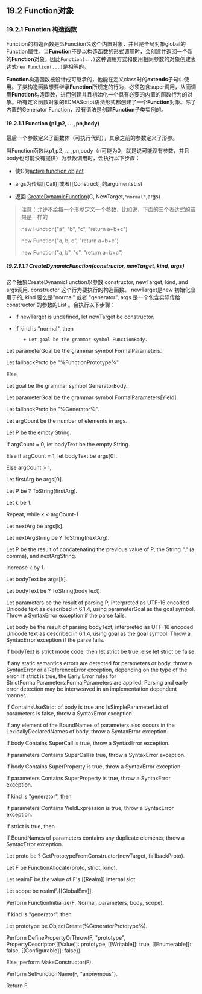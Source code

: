 ## 19.2 Function对象

### 19.2.1 Function 构造函数

Function的构造函数是%Function%这个内置对象，并且是全局对象global的Function属性。当**Function**不是以构造函数的形式调用时，会创建并返回一个新的**Function**对象。因此`Function(...)`这种调用方式和使用相同参数的对象创建表达式`new Function(...)`是相等的。

**Function**构造函数被设计成可继承的，他能在定义class时的**extends**子句中使用。子类构造函数想要继承**Function**所规定的行为，必须包含super调用，从而调用**Function**构造函数，进而创建并且初始化一个具有必要的内置的函数行为的对象。所有定义函数对象的ECMAScript语法形式都创建了一个**Function**对象。除了内置的Generator Function，没有语法是创建**Function**子类实例的。

#### 19.2.1.1 Function \(p1,p2, … ,pn,body\)

最后一个参数定义了函数体（可执行代码），其余之前的参数定义了形参。

当Function函数以p1,p2, … ,pn,body（n可能为0，就是说可能没有参数，并且body也可能没有提供）为参数调用时，会执行以下步骤：

* 使C为[active function object](http://www.ecma-international.org/ecma-262/7.0/index.html#active-function-object)
* args为传给\[\[Call\]\]或者\[\[Construct\]\]的argumentsList

* 返回 [CreateDynamicFunction](http://www.ecma-international.org/ecma-262/7.0/index.html#sec-createdynamicfunction)\(C, NewTarget,`"normal"`,args\)

> 注意：允许不给每一个形参定义一个参数，比如说，下面的三个表达式的结果是一样的
>
> new Function\("a", "b", "c", "return a+b+c"\)
>
> new Function\("a, b, c", "return a+b+c"\)
>
> new Function\("a, b", "c", "return a+b+c"\)

##### 19.2.1.1.1 CreateDynamicFunction\(constructor, newTarget, kind, args\)

这个抽象CreateDynamicFunction以参数 constructor, newTarget, kind, and args调用. constructor 这个行为要执行的构造函数。 newTarget是new 初始化应用于的, kind 要么是"normal" 或者 "generator", args 是一个包含实际传给constructor 的参数的List 。会执行以下步骤：

* If newTarget is undefined, let newTarget be constructor.

* If kind is "normal", then

         + Let goal be the grammar symbol FunctionBody.

Let parameterGoal be the grammar symbol FormalParameters.

Let fallbackProto be "%FunctionPrototype%".

Else,

Let goal be the grammar symbol GeneratorBody.

Let parameterGoal be the grammar symbol FormalParameters\[Yield\].

Let fallbackProto be "%Generator%".

Let argCount be the number of elements in args.

Let P be the empty String.

If argCount = 0, let bodyText be the empty String.

Else if argCount = 1, let bodyText be args\[0\].

Else argCount &gt; 1,

Let firstArg be args\[0\].

Let P be ? ToString\(firstArg\).

Let k be 1.

Repeat, while k &lt; argCount-1

Let nextArg be args\[k\].

Let nextArgString be ? ToString\(nextArg\).

Let P be the result of concatenating the previous value of P, the String "," \(a comma\), and nextArgString.

Increase k by 1.

Let bodyText be args\[k\].

Let bodyText be ? ToString\(bodyText\).

Let parameters be the result of parsing P, interpreted as UTF-16 encoded Unicode text as described in 6.1.4, using parameterGoal as the goal symbol. Throw a SyntaxError exception if the parse fails.

Let body be the result of parsing bodyText, interpreted as UTF-16 encoded Unicode text as described in 6.1.4, using goal as the goal symbol. Throw a SyntaxError exception if the parse fails.

If bodyText is strict mode code, then let strict be true, else let strict be false.

If any static semantics errors are detected for parameters or body, throw a SyntaxError or a ReferenceError exception, depending on the type of the error. If strict is true, the Early Error rules for StrictFormalParameters:FormalParameters are applied. Parsing and early error detection may be interweaved in an implementation dependent manner.

If ContainsUseStrict of body is true and IsSimpleParameterList of parameters is false, throw a SyntaxError exception.

If any element of the BoundNames of parameters also occurs in the LexicallyDeclaredNames of body, throw a SyntaxError exception.

If body Contains SuperCall is true, throw a SyntaxError exception.

If parameters Contains SuperCall is true, throw a SyntaxError exception.

If body Contains SuperProperty is true, throw a SyntaxError exception.

If parameters Contains SuperProperty is true, throw a SyntaxError exception.

If kind is "generator", then

If parameters Contains YieldExpression is true, throw a SyntaxError exception.

If strict is true, then

If BoundNames of parameters contains any duplicate elements, throw a SyntaxError exception.

Let proto be ? GetPrototypeFromConstructor\(newTarget, fallbackProto\).

Let F be FunctionAllocate\(proto, strict, kind\).

Let realmF be the value of F's \[\[Realm\]\] internal slot.

Let scope be realmF.\[\[GlobalEnv\]\].

Perform FunctionInitialize\(F, Normal, parameters, body, scope\).

If kind is "generator", then

Let prototype be ObjectCreate\(%GeneratorPrototype%\).

Perform DefinePropertyOrThrow\(F, "prototype", PropertyDescriptor{\[\[Value\]\]: prototype, \[\[Writable\]\]: true, \[\[Enumerable\]\]: false, \[\[Configurable\]\]: false}\).

Else, perform MakeConstructor\(F\).

Perform SetFunctionName\(F, "anonymous"\).

Return F.

